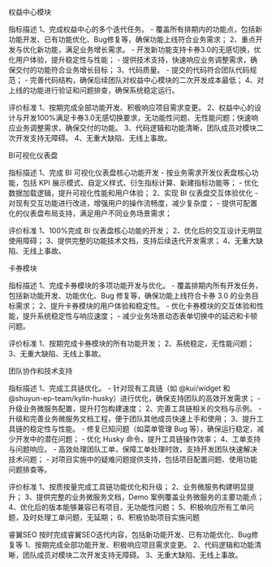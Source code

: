 
权益中心模块

指标描述
1、完成权益中心的多个迭代任务。 - 覆盖所有排期内的功能点，包括新功能开发、已有功能优化、Bug修复等，确保功能上线符合业务需求； 
2、重点开发与优化新功能，满足业务增长需求。 - 开发新功能支持卡券3.0的无感切换，优化用户体验，提升稳定性与性能； - 提供技术支持，快速响应业务调整需求，确保交付的功能符合业务增长目标；
3、代码质量。 - 提交的代码符合团队代码规范； - 完善代码结构，确保后续团队对权益中心模块的二次开发成本最低； 
4、对上线的功能进行验证和问题排查，确保系统稳定运行。

评价标准
1、按期完成全部功能开发、积极响应项目需求变更。 
2、权益中心的设计与开发100%满足卡券3.0无感切换要求，无功能性问题、无性能问题；快速响应业务调整需求，确保交付的功能。 
3、代码逻辑和功能清晰，团队成员对模块二次开发支持无障碍。 
4、无重大缺陷、无线上事故。

BI可视化仪表盘

指标描述
1、完成 BI 可视化仪表盘核心功能开发 - 按业务需求开发仪表盘核心功能，包括 KPI 展示模式、自定义样式、衍生指标计算、新建指标功能等； - 优化数据加载逻辑，提升可视化性能和用户体验；
2、实现 BI 仪表盘交互体验优化 - 对现有交互功能进行改进，增强用户的操作流畅度，减少复杂度； - 提供可配置化的仪表盘布局支持，满足用户不同业务场景需求；

评价标准
1、100%完成 BI 仪表盘核心功能的开发； 
2、优化后的交互设计无明显使用障碍； 
3、提供完整的功能技术文档，支持后续迭代开发需求；
4、无重大缺陷、无线上事故。

卡券模块

指标描述
1、完成卡券模块的多项功能开发与优化。 - 覆盖排期内所有开发任务，包括新功能开发、功能优化、Bug 修复等，确保功能上线符合卡券 3.0 的业务目标需求； 
2、提升卡券模块的用户体验和稳定性。 - 优化卡券模块的交互体验和性能，提升系统稳定性与响应速度； - 减少业务场景动态表单切换中的延迟和卡顿问题。

评价标准
1、按期完成卡券模块的所有功能开发； 
2、系统稳定，无性能问题； 
3、无重大缺陷、无线上事故。

团队协作和技术支持

指标描述
1、完成工具链优化。 - 针对现有工具链（如 @kui/widget 和 @shuyun-ep-team/kylin-husky）进行优化，确保支持团队的高效开发需求； - 升级业务微服务配置，提升打包构建速度； 
2、完善工具链相关的文档与示例。 - 升级和完善业务微服务文档工程，便于团队其他成员快速上手和使用；
3、提升工具链的稳定性与性能。 - 修复已知问题（如菜单管理 Bug 等），确保运行稳定，减少开发中的潜在问题； - 优化 Husky 命令，提升工具链操作效率； 
4、工单支持与问题响应。 - 高效处理团队工单，保障工单处理时效，支持开发团队快速解决技术问题； - 对项目实施中的疑难问题提供支持，包括项目配置问题、使用功能问题排查等。

评价标准
1、按质按量完成工具链功能优化和升级； 
2、业务微服务构建明显提升； 
3、提供完整的业务微服务文档，Demo 案例覆盖业务微服务的主要功能点；
4、优化后的版本能够兼容已有项目，无功能性问题； 
5、积极响应所有工单问题，及时处理工单问题，无延期；
6、积极协助项目实施问题

睿翼SEO
按时完成睿翼SEO迭代内容，包括新功能开发、已有功能优化、Bug修复等
1、按期完成全部功能开发、积极响应项目需求变更。 2、代码逻辑和功能清晰，团队成员对模块二次开发支持无障碍。 3、无重大缺陷、无线上事故。